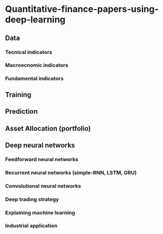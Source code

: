 # Quantitative-finance-papers-using-deep-learning

## Data
### Tecnical indicators

### Macroecnomic indicators

### Fundamental indicators

## Training

## Prediction

## Asset Allocation (portfolio)

## Deep neural networks
### Feedforward neural networks

### Recurrent neural networks (simple-RNN, LSTM, GRU)

### Convolutional neural networks

### Deep trading strategy

### Explaining machine learning
### Industrial application
